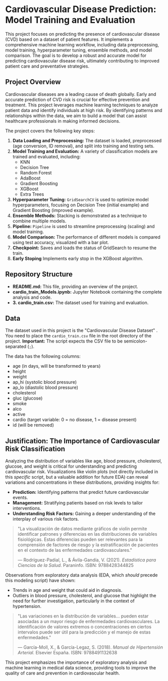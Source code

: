 # Cardiovascular Disease Prediction: Model Training and Evaluation

This project focuses on predicting the presence of cardiovascular disease (CVD) based on a dataset of patient features. It implements a comprehensive machine learning workflow, including data preprocessing, model training, hyperparameter tuning, ensemble methods, and model comparison.  The goal is to develop a robust and accurate model for predicting cardiovascular disease risk, ultimately contributing to improved patient care and preventative strategies.

## Project Overview

Cardiovascular diseases are a leading cause of death globally. Early and accurate prediction of CVD risk is crucial for effective prevention and treatment. This project leverages machine learning techniques to analyze patient data and identify individuals at high risk.  By identifying patterns and relationships within the data, we aim to build a model that can assist healthcare professionals in making informed decisions.

The project covers the following key steps:

1.  **Data Loading and Preprocessing:** The dataset is loaded, preprocessed (age conversion, ID removal), and split into training and testing sets.
2.  **Model Training and Evaluation:** A variety of classification models are trained and evaluated, including:
    *   KNN
    *   Decision Tree
    *   Random Forest
    *   AdaBoost
    *   Gradient Boosting
    *   XGBoost
    *   Extra Trees
3.  **Hyperparameter Tuning:**  `GridSearchCV` is used to optimize model hyperparameters, focusing on Decision Tree (initial example) and Gradient Boosting (improved example).
4.  **Ensemble Methods:** Stacking is demonstrated as a technique to combine multiple models.
5.  **Pipeline:** `Pipeline` is used to streamline preprocessing (scaling) and model training.
6.  **Model Comparison:**  The performance of different models is compared using test accuracy, visualized with a bar plot.
7.  **Checkpoint:** Saves and loads the status of GridSearch to resume the train.
8. **Early Stoping** Implements early stop in the XGBoost algorithm.

## Repository Structure
*   **README.md:** This file, providing an overview of the project.
*   **cardio_train_Models.ipynb:** Jupyter Notebook containing the complete analysis and code.
*   **3. cardio_train.csv:** The dataset used for training and evaluation.

## Data

The dataset used in this project is the "Cardiovascular Disease Dataset" . You need to place the `cardio_train.csv` file in the root directory of the project. **Important:** The script expects the CSV file to be semicolon-separated (`;`).

The data has the following columns:

*   age (in days, will be transformed to years)
*   height
*   weight
*   ap_hi (systolic blood pressure)
*   ap_lo (diastolic blood pressure)
*   cholesterol
*   gluc (glucose)
*   smoke
*   alco
*   active
*   cardio (target variable: 0 = no disease, 1 = disease present)
*   id (will be removed)

## Justification: The Importance of Cardiovascular Risk Classification

Analyzing the distribution of variables like age, blood pressure, cholesterol, glucose, and weight is critical for understanding and predicting cardiovascular risk.  Visualizations like violin plots (not directly included in this *specific* script, but a valuable addition for future EDA) can reveal variations and concentrations in these distributions, providing insights for:

*   **Prediction:**  Identifying patterns that predict future cardiovascular events.
*   **Management:**  Stratifying patients based on risk levels to tailor interventions.
*   **Understanding Risk Factors:**  Gaining a deeper understanding of the interplay of various risk factors.

> "La visualización de datos mediante gráficos de violín permite identificar patrones y diferencias en las distribuciones de variables fisiológicas. Estas diferencias pueden ser relevantes para la comprensión de factores de riesgo y la estratificación de pacientes en el contexto de las enfermedades cardiovasculares."
>
> — Rodríguez-Padial, L., & Ávila-Gandía, V. (2021). *Estadística para Ciencias de la Salud.* Paraninfo. ISBN: 9788428344825

Observations from exploratory data analysis (EDA, which *should* precede this modeling script) have shown:

*   Trends in age and weight that could aid in diagnosis.
*   Outliers in blood pressure, cholesterol, and glucose that highlight the need for further investigation, particularly in the context of hypertension.

> "Las variaciones en la distribución de variables... pueden estar asociadas a un mayor riesgo de enfermedades cardiovasculares. La identificación de valores extremos o concentraciones en ciertos intervalos puede ser útil para la predicción y el manejo de estas enfermedades."
>
> — García-Moll, X., & García-Legaz, S. (2018). *Manual de Hipertensión Arterial.* Elsevier España. ISBN: 9788491132638

This project emphasizes the importance of exploratory analysis and machine learning in medical data science, providing tools to improve the quality of care and prevention in cardiovascular health.
